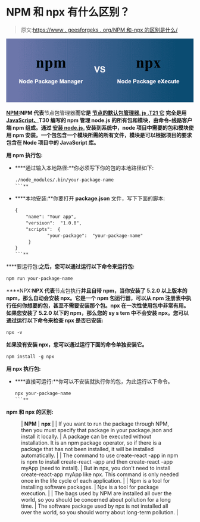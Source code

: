 # NPM 和 npx 有什么区别？

> 原文:[https://www . geesforgeks . org/NPM 和-npx 的区别是什么/](https://www.geeksforgeeks.org/what-are-the-differences-between-npm-and-npx/)

![](img/8aa80d61a33bc11a8b646dbce4b838f8.png)

[**NPM:**](https://www.geeksforgeeks.org/node-js-npm-node-package-manager/)**NPM 代表**节点包管理器**而它是 [**节点的默认包管理器. js .**](https://www.geeksforgeeks.org/introduction-to-nodejs/)[T21 它](https://www.geeksforgeeks.org/introduction-to-nodejs/) 完全是用 [**JavaScript、**](https://www.geeksforgeeks.org/javascript-tutorial/)T30 编写的 **npm** 管理 node.js 的所有包和模块，由命令–线路客户端 **npm** 组成。通过 [**安装 node.js.**](https://www.geeksforgeeks.org/installation-of-node-js-on-windows/) 安装到系统中，node 项目中需要的包和模块使用 **npm** 安装。一个包包含一个模块所需的所有文件，模块是可以根据项目的要求包含在 Node 项目中的 JavaScript 库。**

****用 npm 执行包:****

*   ****通过输入本地路径:**你必须写下你的包的本地路径如下:

    ```html
    ./node_modules/.bin/your-package-name
    ```** 
*   ****本地安装:**你要打开 **package.json** 文件，写下下面的脚本:

    ```html
    {
        "name": "Your app",
        "versiuon":  "1.0.0",
        "scripts":  {
                "your-package":  "your-package-name"
         }
    }
    ```** 

****要运行包:**之后，您可以通过运行以下命令来运行包:**

```html
npm run your-package-name
```

****NPX:**NPX 代表**节点包执行**并且自带 npm，当你安装了 5.2.0 以上版本的 npm，那么自动会安装 npx。它是一个 npm 包运行器，可以从 npm 注册表中执行任何你想要的包，甚至不需要安装那个包。npx 在一次性使用包中非常有用。如果您安装了 5.2.0 以下的 npm，那么您的 sy s tem 中不会安装 npx。您可以通过运行以下命令来检查 npx 是否已安装:**

```html
npx -v
```

**如果没有安装 npx，您可以通过运行下面的命令单独安装它。**

```html
npm install -g npx
```

****用 npx 执行包:****

*   ****直接可运行:**你可以不安装就执行你的包，为此运行以下命令。

    ```html
    npx your-package-name
    ```** 

****npm 和 npx 的区别:****

<figure class="table">

| **NPM** | **npx** |
| If you want to run the package through NPM, then you must specify that package in your package.json and install it locally. | A package can be executed without installation. It is an npm package operator, so if there is a package that has not been installed, it will be installed automatically. |
| The command to use create-react -app in npm is npm to install create-react -app and then create-react -app myApp (need to install). | But in npx, you don't need to install create-react-app myApp like npx. This command is only needed once in the life cycle of each application. |
| Npm is a tool for installing software packages. | Npx is a tool for package execution. |
| The bags used by NPM are installed all over the world, so you should be concerned about pollution for a long time. | The software package used by npx is not installed all over the world, so you should worry about long-term pollution. |

</figure>
